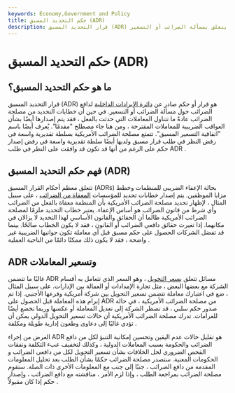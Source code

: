 ```yaml
---
keywords: Economy,Government and Policy
title: حكم التحديد المسبق (ADR)
description: قرار التحديد المسبق (ADR) هو قرار صادر عن دائرة الإيرادات الداخلية لدافع الضرائب فيما يتعلق بمسألة الضرائب أو التسعير.
---
```


# حكم التحديد المسبق (ADR)
## ما هو حكم التحديد المسبق؟

قرار التحديد المسبق (ADR) هو قرار أو حكم صادر عن [دائرة الإيرادات الداخلية](/irs) لدافع الضرائب حول مسألة الضرائب أو التسعير. في حين أن خطابات التحديد من مصلحة الضرائب عادةً ما تتناول المعاملات التي حدثت بالفعل ، فقد يتم إصدارها أيضًا بشأن العواقب الضريبية للمعاملات المقترحة ، ومن هنا جاء مصطلح "مقدمًا". يُعرف أيضًا باسم "اتفاقية التسعير المسبق". تتمتع مصلحة الضرائب الأمريكية بسلطة تقديرية واسعة في رفض النظر في طلب قرار مسبق ولديها أيضًا سلطة تقديرية واسعة في رفض إصدار حكم على الرغم من أنها قد تكون قد وافقت على النظر في طلب ADR .

## فهم حكم التحديد المسبق (ADR)

تتعلق معظم أحكام القرار المسبق (ADRs) بحالة الإعفاء الضريبي للمنظمات وخطط مزايا الموظفين. يتم إصدار خطابات تحديد للمؤسسات [المعفاة من الضرائب](/tax_exempt) ، على سبيل المثال ، لإظهار تحديد مصلحة الضرائب الأمريكية بأن المنظمة معفاة بالفعل من الضرائب وأي شرط من قانون الضرائب هو أساس الإعفاء. يعتبر خطاب التحديد ملزمًا لمصلحة الضرائب الأمريكية طالما أن الحقائق والقانون الأساسي لهذا التحديد لا يزالان في مكانهما. إذا تغيرت حقائق دافعي الضرائب أو القانون ، فقد لا يكون الخطاب صالحًا. بينما قد تفضل الشركات الحصول على حكم مسبق قبل أي معاملة تكون جوانبها الضريبية غير واضحة ، فقد لا يكون ذلك ممكنًا دائمًا من الناحية العملية .

## ADR وتسعير المعاملات

غالبًا ما تتضمن ADR مسائل تتعلق [بسعر التحويل](/transferprice) ، وهو السعر الذي تتعامل به أقسام الشركة مع بعضها البعض ، مثل تجارة الإمدادات أو العمالة بين الإدارات. على سبيل المثال ، ضع في اعتبارك معاملة تتضمن تسعير التحويل بين شركة أمريكية وفرعها الأجنبي. إذا تم إبرام هذه المعاملة قبل الحصول على ADR من مصلحة الضرائب الأمريكية ، في حالة صدور حكم سلبي ، قد تضطر الشركة إلى تعديل المعاملة أو عكسها وربما تخضع أيضًا للغرامات. تدرك مصلحة الضرائب الأمريكية أن حالات تسعير التحويل الدولي يمكن أن تؤدي غالبًا إلى دعاوى وطعون إدارية طويلة ومكلفة .

الغرض من إجراء ADR هو تقليل حالات عدم اليقين وتحسين إمكانية التنبؤ لكل من دافع الضرائب والحكومة بسبب المعاملات الدولية ، وكذلك لتخفيف عبء التكلفة ونفقات الفحص الضروري لحل الخلافات بشأن تسعير التحويل لكل من دافعي الضرائب و الحكومات المعنية. ستصدر مصلحة الضرائب حكمًا بشأن الطلب بعد تحليل المعلومات المقدمة من دافع الضرائب ، جنبًا إلى جنب مع المعلومات الأخرى ذات الصلة. ستقوم مصلحة الضرائب بمراجعة الطلب ، وإذا لزم الأمر ، مناقشته مع دافع الضرائب ، وإصدار حكم إذا كان مقبولاً .

